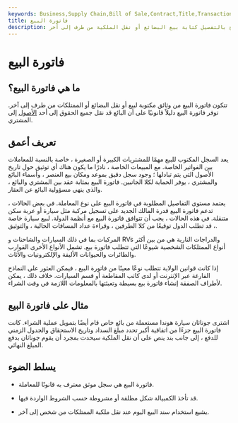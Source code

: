 ```yaml
---
keywords: Business,Supply Chain,Bill of Sale,Contract,Title,Transaction
title: فاتورة البيع
description: فاتورة البيع هي وثيقة رسمية توضح بالتفصيل كتابة بيع البضائع أو نقل الملكية من طرف إلى آخر.
---
```


# فاتورة البيع
## ما هي فاتورة البيع؟

تتكون فاتورة البيع من وثائق مكتوبة لبيع أو نقل البضائع أو الممتلكات من طرف إلى آخر. توفر فاتورة البيع دليلاً قانونيًا على أن البائع قد نقل جميع الحقوق إلى أحد [الأصول](/assets) إلى المشتري.

## تعريف أعمق

يعد السجل المكتوب للبيع مهمًا للمشتريات الكبيرة أو الصغيرة ، خاصة بالنسبة للمعاملات بين الفواتير الخاصة. مع المبيعات الخاصة ، نادرًا ما يكون هناك أي توثيق حول تاريخ الأصول التي يتم تبادلها ؛ وجود سجل دقيق بموعد ومكان بيع العنصر ، وأسماء البائع والمشتري ، يوفر الحماية لكلا الجانبين. فاتورة البيع بمثابة عقد بين المشتري والبائع ، والذي ينهي مسؤولية البائع عن العقار.

يعتمد مستوى التفاصيل المطلوبة في فاتورة البيع على نوع المعاملة. في بعض الحالات ، تدعم فاتورة البيع قدرة المالك الجديد على تسجيل مركبة مثل سيارة أو عربة سكن متنقلة. في هذه الحالات ، يجب أن تتوافق فاتورة البيع مع أنظمة الدولة. لبيع سيارة خاصة ، قد تطلب الدول توقيعًا من كلا الطرفين ، وقراءة عداد المسافات الحالية ، والتوثيق.

المركبات بما في ذلك السيارات والشاحنات و RVs والدراجات النارية هي من بين أكثر أنواع الممتلكات الشخصية شيوعًا التي تتطلب فاتورة بيع. تشمل الأنواع الأخرى القوارب والطائرات والحيوانات الأليفة والإلكترونيات والأثاث.

إذا كانت قوانين الولاية تتطلب نوعًا معينًا من فاتورة البيع ، فيمكن العثور على النماذج الفارغة عبر الإنترنت أو لدى كاتب المقاطعة أو قسم السيارات. خلاف ذلك ، يمكن لأطراف الصفقة إنشاء فاتورة بيع بسيطة وتعبئتها بالمعلومات اللازمة في وقت الشراء.

## مثال على فاتورة البيع

اشترى جوناثان سيارة هوندا مستعملة من بائع خاص قام أيضًا بتمويل عملية الشراء. كانت فاتورة البيع جزءًا من اتفاقية أكبر تحدد مبلغ السداد وتاريخ الاستحقاق والجدول الزمني للدفع ، إلى جانب بند ينص على أن نقل الملكية سيحدث بمجرد أن يقوم جوناثان بدفع المبلغ النهائي.

## يسلط الضوء

- فاتورة البيع هي سجل موثق معترف به قانونًا للمعاملة.

- قد تأخذ الكمبيالة شكل مطلقة أو مشروطة حسب الشروط الواردة فيها.

- يشيع استخدام سند البيع اليوم عند نقل ملكية الممتلكات من شخص إلى آخر.

